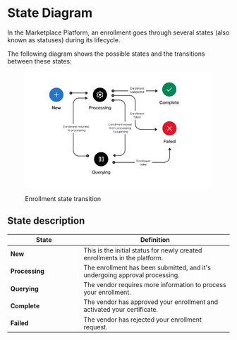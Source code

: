# State Diagram

In the Marketplace Platform, an enrollment goes through several states (also known as statuses) during its lifecycle.&#x20;

The following diagram shows the possible states and the transitions between these states:

<figure><img src="../../../../.gitbook/assets/state_diagram_enrollment.png" alt=""><figcaption><p>Enrollment state transition</p></figcaption></figure>

## State description

<table data-full-width="false"><thead><tr><th width="152">State</th><th>Definition</th></tr></thead><tbody><tr><td><strong>New</strong></td><td>This is the initial status for newly created enrollments in the platform.</td></tr><tr><td><strong>Processing</strong></td><td>The enrollment has been submitted, and it's undergoing approval processing.</td></tr><tr><td><strong>Querying</strong></td><td>The vendor requires more information to process your enrollment.</td></tr><tr><td><strong>Complete</strong></td><td>The vendor has approved your enrollment and activated your certificate.</td></tr><tr><td><strong>Failed</strong></td><td>The vendor has rejected your enrollment request.</td></tr></tbody></table>
